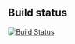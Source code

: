 ## Build status

[![Build Status](https://travis-ci.org/gextech/grunt-yadda-nightwatch.png?branch=master)](https://travis-ci.org/gextech/grunt-yadda-nightwatch)
